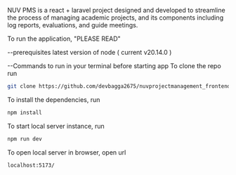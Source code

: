 NUV PMS is a react + laravel project designed and developed to streamline the process of managing academic projects, and its components including log reports, evaluations, and guide meetings.

To run the application, "PLEASE READ"

--prerequisites
latest version of node ( current v20.14.0 )

--Commands to run in your terminal before starting app
To clone the repo run
```bash
git clone https://github.com/devbagga2675/nuvprojectmanagement_frontend.git
```
To install the dependencies, run
```bash
npm install
```
To start local server instance, run
```bash
npm run dev
```
To open local server in browser, open url
```url
localhost:5173/
```

